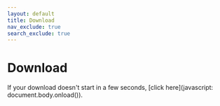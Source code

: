 ```yaml
---
layout: default
title: Download
nav_exclude: true
search_exclude: true
---
```


# Download

If your download doesn't start in a few seconds, [click here](javascript: document.body.onload()).

<script>document.body.onload=function(){switch(new URL(window.location.href).searchParams.get("req")){case"android-pudding":fetch("https://api.github.com/repositories/367643669/releases/latest").then(e=>{e.json().then(e=>{window.open(e.assets[e.assets.length-1].browser_download_url,"_self")})});break;case"pudding-is-delicious":window.open("https://youtu.be/dQw4w9WgXcQ","_self");break;default:window.open("/","_self")}};</script>
